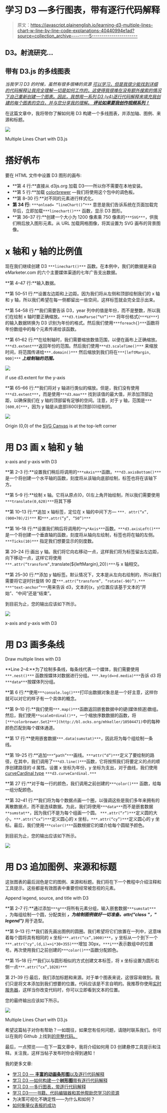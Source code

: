 # 学习 D3 —多行图表，带有逐行代码解释

> 原文：<https://javascript.plainenglish.io/learning-d3-multiple-lines-chart-w-line-by-line-code-explanations-40440994e1ad?source=collection_archive---------5----------------------->

## D3。射流研究…

## 带有 D3.js 的多线图表

*当我学习 D3 的时候，虽然有很多很棒的资源* [*可以学习，但是我很少能找到详细的代码解释让我完全理解一切是如何工作的，这使得我很难在没有额外搜索的情况下自己重新创建一个图表。因此，我想用一系列 D3 (v4)逐行代码解释来填充我创建的每个图表的空白，并与您分享我的理解。* ***评论如果要我创作视频系列！***](https://chiandhuang.medium.com/learning-d3-books-ide-and-other-resources-to-help-you-learn-efea5910a779)

在这篇文章中，我将带你了解如何用 D3 构建一个多线图表，并添加轴、图例、来源和标题。

![](img/3753706b3233431bd7cb5db305e384cb.png)

Multiple Lines Chart with D3.js

# 搭好帆布

要在 HTML 文件中设置 D3 图形的画布:

*   **第 4 行:**直接从 d3js.org 加载 D3——所以你不需要在本地安装。
*   **第 5 行:**加载 [colorbrewer](http://bl.ocks.org/mhkeller/10504471) —我们将使用这个包中的调色板。
*   **第 8–30 行:**对不同的元素进行样式化。
*   **第 34 行:** `***onload= “lineChart()”***` 意思是我们告诉系统在页面加载完毕后，立即加载`***linechart()***` 函数，显示 D3 图形。
*   **第 36–37 行:**创建一个大小为 1200 像素乘 750 像素的`***SVG***`，供我们稍后放入图形元素。从 URL 加载网格图像，将其设置为 SVG 画布的背景图像。

# x 轴和 y 轴的比例值

现在我们继续创建 D3 `***linechart()***` 函数。在本例中，我们的数据是来自 eMarketer.com 的六个主要媒体渠道的七年广告支出数据。

**第 4–47 行:**输入数据。

**第 50–51 行:**设置左边距和上边距。因为我们将从左侧和顶部绘制我们的 x 轴和 y 轴，所以我们希望在每一侧都留出一些空间，这样标签就会完全显示出来。

**第 54–58 行:**我们需要告诉 D3，year 列中的值是年份，而不是整数，所以我们在绘制 x 轴时要正确缩放。`***d3.timeParse(“%Y”)***` 将年份格式(`***%Y***`)的输入数据转换为 D3 识别为年份的格式。然后我们使用`***foreach{}***`函数将年份数组中的每个元素传递给该函数。

**第 61–62 行:**在绘制轴时，我们需要缩放数值范围，以便在画布上正确缩放。`***d3.extent***`返回年份的范围。然后我们使用`***d3.scaleTime()***` 来缩放时间，将范围传递给`***.domain()***` 然后缩放到我们将在`***[leftMargin, 900]***` ***上绘制轴的范围。***

![](img/672d3aacc618747bcade0a4744639c81.png)

if use d3.extent for the y-axis

**第 65–66 行:**我们将对 y 轴进行类似的缩放。但是，我们没有使用`***d3.extent***`，而是使用`***d3.max***` 找到该值的最大值，并添加顶部边距，以确保我们在 y 轴的顶部留有足够的空间。注意，对于 y 轴，范围是`***[600,0]***`，因为 y 轴是从底部(600)到顶部(0)绘制的。

![](img/dd2271d4762332a8a21f34196151abf6.png)

Origin (0,0) of the [SVG Canvas](https://vanseodesign.com/web-design/svg-viewport/) is at the top-left corner

# 用 D3 画 x 轴和 y 轴

x-axis and y-axis with D3

**第 2–3 行:**设置我们稍后将调用的`***xAxis***`函数。`***d3.axisBottom()***` 是一个将创建一个水平轴的函数，刻度将从该轴向底部绘制，标签也将在该轴下方。

**第 5–9 行:**绘制 x 轴。它将从原点(0，0)左上角开始绘制，所以我们需要使用`***translate(0,620)***`将其下移

**第 10–13 行:**追加 x 轴标签，定位在 x 轴的中间下方— `***. attr(“x”,(900+70)/2)***` 和`***.attr(“y”, “50”)***`

**第 16–18 行:**设置我们稍后将调用的`**y*Axis***`函数。`***d3.axisLeft()***` 是一个将创建一个垂直轴的函数，刻度将从轴向左绘制，标签也将在轴的左侧。`***Ticks(10)***` 指定我们想要显示的刻度数。

第 20–24 行:画出 y 轴。我们将它向右移动一点，这样我们将为标签留出左边距，向下移动一点，这样它将使用`***.attr(“transform”,`translate(${leftMargin},20)`)***`与 x 轴相交。

**第 25–30 行:**添加 y 轴标签。默认情况下，文本是从左向右绘制的，所以我们需要将它逆时针旋转 90 度`***.attr(“transform”, “rotate(-90)”).***` `***"text-anchor”***`用来告诉 d3，文本的(x，y)位置应该基于文本的“开始”、“中间”还是“结束”。

到目前为止，您的输出应该如下所示。

![](img/725de3e7aa032844b9667e895d0600bb.png)

x-axis and y-axis with D3

# 用 D3 画多条线

Draw multiple lines with D3

**Line 2–4:**为了绘制多条线，每条线代表一个媒体，我们需要使用`***.nest()***` 函数按媒体对数据进行分组。`***.key(d=>d.media)***`告诉 d3 将`***data***`按媒体列分组。

**第 6 行:**使用`***console.log()***`打印出数据对象总是一个好主意，这样你就可以对它的样子有一个具体的概念。

**第 9–10 行:**我们使用`***.map()***`函数返回嵌套数据中的键(媒体频道)数组。然后，我们使用`**scaleOrdinal()**`，一个缩放序数数据的函数，将`[***colorbrewer.Set2***](http://bl.ocks.org/mhkeller/10504471)`中的每种颜色匹配到每个媒体通道。

**第 17 行:**使用嵌套数据`***.data(sumstat)***`，因此将为每个组绘制一条线。

**第 19–25 行:**追加`***“path”***`画线。`***attr(“d”)***`定义了要绘制的路径，在其中，我们调用了`***d3.line()***`函数，它将按照我们将要定义的点的顺序创建路径的 d 属性。设置 x 坐标为年份，y 坐标为支出，对于曲线，我们使用 [curveCardinal type](http://bl.ocks.org/d3indepth/b6d4845973089bc1012dec1674d3aff8) `***d3.curveCardinal.***`

**第 27 行:**对于每一行的颜色，我们调用之前创建的`***color()***` 函数，给每一组分配颜色。

**第 32–41 行:**我们将为每个数据点画一个圈，以强调这些是我们多年来拥有的离散数据点，而不是连续数据。为此，我们将使用`***data***`而不是嵌套数据`**sumstat**`，因为我们不是为每个组画一个圆。 `***.attr(“r”)***`定义圆的大小，`***.attr(“cx”)***`定义圆心的 x 坐标，`***.attr(“cy”)***`定义圆心的 y 坐标。最后，我们使用`***color()***`函数根据它的媒介给每个圆赋予颜色。

到目前为止，您的输出应该如下所示。

![](img/1ecfdfb4ffed2a38fe6dca544ca86450.png)

# 用 D3 追加图例、来源和标题

这张图表的最后润色是它的图例、来源和标题。我们将在下一个教程中介绍注释和工具提示。这些都是有效图表中重要但经常被忽视的元素。

Append legend, source, and title with D3

**第 2–7 行:**通过添加`***g***`将所有元素分组，输入嵌套数据`***sumstat***` ，为每组绘制一个圆，分配类别 ***，为绘制图例做好一切准备。attr("class "，" legend")*** 用于造型。

**第 9–13 行:**我们首先画出图例的圆圈。我们希望将它们放置在一列中，这意味着每个圆将具有相同的 x 坐标`***.attr(“cx”,1000)***`，y 坐标从一个到下一个`***.attr("cy",(d,i)=>i*30+355)***`增加 30px，`***i***`表示数组中的位置号。再次使用我们之前创建的`***color()***`函数分配颜色。

**第 15–18 行:**我们以与圆形相似的方式创建文本标签，将 x 坐标设置为圆形右侧一点`***.attr(“cx”,1020)***`

第 21–39 行:最后，我们添加标题和来源。对于单个图表来说，这很容易做到。我们只是将文本添加到我们想要的位置。代码应该是不言自明的。我推荐你使用[实时服务器](https://marketplace.visualstudio.com/items?itemName=ritwickdey.LiveServer)，这样当你改变代码时，你可以立即看到文本的位置。

您的最终输出应该如下所示。

![](img/3753706b3233431bd7cb5db305e384cb.png)

Multiple Lines Chart with D3.js

希望这篇帖子对你有帮助？一如既往，如果您有任何问题，请随时联系我们。你可以在我的 Github 上找到[的完整代码。](https://gist.github.com/Jennyandhuang/219e98cfda91e9f9cfdf6da4c18d5df0)

最后，一点预览——在下一篇文章中，我将介绍如何用 D3 创建悬停工具提示和注释。关注我，这样当帖子发布时你会得到通知！

我的更多文章:

*   [学习 D3 — **丰富的动画条形图**以及逐行代码解释](https://chiandhuang.medium.com/learning-d3-flourish-animated-bar-chart-with-line-by-line-code-explanations-6ffefab40ab1)
*   [学习 D3 —如何构建一个**树形图**带有逐行代码解释](https://www.goodmarketing.club/guide/d3-js-how-to-build-a-tree-chart-w-line-by-line-code-explanations/)
*   [学习 D3 —多行图表，带逐行代码解释](https://www.goodmarketing.club/tutorials/learning-d3-multiple-lines-chart-w-line-by-line-code-explanations)
*   [学习 D3——书籍、代码编辑器和其他帮助您学习的资源](https://www.goodmarketing.club/guide/d3-js-books-code-editor-and-other-resources-to-help-you-learn/)
*   为决策可视化不确定性——为什么和如何？
*   [如何衡量仪表板的成功](https://www.goodmarketing.club/guide/how-to-measure-the-success-of-dashboards/)